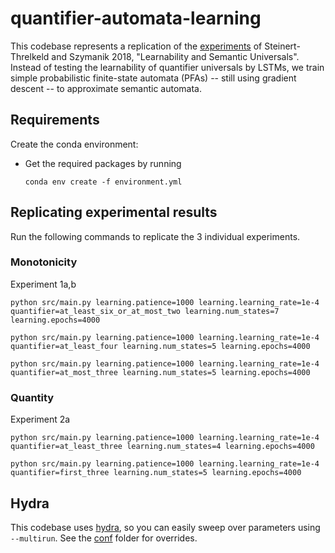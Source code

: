 # quantifier-automata-learning

This codebase represents a replication of the [experiments](https://github.com/shanest/quantifier-rnn-learning) of Steinert-Threlkeld and Szymanik 2018, "Learnability and Semantic Universals". Instead of testing the learnability of quantifier universals by LSTMs, we train simple probabilistic finite-state automata (PFAs) -- still using gradient descent -- to approximate semantic automata.

## Requirements

Create the conda environment:

- Get the required packages by running

    `conda env create -f environment.yml`

## Replicating experimental results

Run the following commands to replicate the 3 individual experiments.

### Monotonicity

Experiment 1a,b

`python src/main.py learning.patience=1000 learning.learning_rate=1e-4 quantifier=at_least_six_or_at_most_two learning.num_states=7 learning.epochs=4000`

`python src/main.py learning.patience=1000 learning.learning_rate=1e-4 quantifier=at_least_four learning.num_states=5 learning.epochs=4000`

`python src/main.py learning.patience=1000 learning.learning_rate=1e-4 quantifier=at_most_three learning.num_states=5 learning.epochs=4000`

### Quantity

Experiment 2a

`python src/main.py learning.patience=1000 learning.learning_rate=1e-4 quantifier=at_least_three learning.num_states=4 learning.epochs=4000`

`python src/main.py learning.patience=1000 learning.learning_rate=1e-4 quantifier=first_three learning.num_states=5 learning.epochs=4000`

## Hydra

This codebase uses [hydra](https://hydra.cc), so you can easily sweep over parameters using `--multirun`. See the [conf](conf/) folder for overrides.
